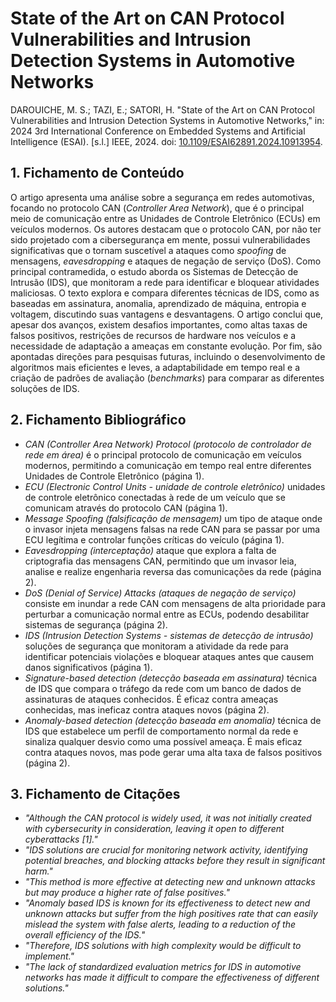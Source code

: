 # State of the Art on CAN Protocol Vulnerabilities and Intrusion Detection Systems in Automotive Networks

DAROUICHE, M. S.; TAZI, E.; SATORI, H. "State of the Art on CAN Protocol Vulnerabilities and Intrusion Detection Systems in Automotive Networks," in: 2024 3rd International Conference on Embedded Systems and Artificial Intelligence (ESAI). [s.l.] IEEE, 2024. doi: [10.1109/ESAI62891.2024.10913954](https://doi.org/10.1109/ESAI62891.2024.10913954).

## 1. Fichamento de Conteúdo 

O artigo apresenta uma análise sobre a segurança em redes automotivas, focando no protocolo CAN (_Controller Area Network_), que é o principal meio de comunicação entre as Unidades de Controle Eletrônico (ECUs) em veículos modernos. Os autores destacam que o protocolo CAN, por não ter sido projetado com a cibersegurança em mente, possui vulnerabilidades significativas que o tornam suscetível a ataques como _spoofing_ de mensagens, _eavesdropping_ e ataques de negação de serviço (DoS). Como principal contramedida, o estudo aborda os Sistemas de Detecção de Intrusão (IDS), que monitoram a rede para identificar e bloquear atividades maliciosas. O texto explora e compara diferentes técnicas de IDS, como as baseadas em assinatura, anomalia, aprendizado de máquina, entropia e voltagem, discutindo suas vantagens e desvantagens. O artigo conclui que, apesar dos avanços, existem desafios importantes, como altas taxas de falsos positivos, restrições de recursos de hardware nos veículos e a necessidade de adaptação a ameaças em constante evolução. Por fim, são apontadas direções para pesquisas futuras, incluindo o desenvolvimento de algoritmos mais eficientes e leves, a adaptabilidade em tempo real e a criação de padrões de avaliação (_benchmarks_) para comparar as diferentes soluções de IDS.

## 2. Fichamento Bibliográfico

* _CAN (Controller Area Network) Protocol (protocolo de controlador de rede em área)_ é o principal protocolo de comunicação em veículos modernos, permitindo a comunicação em tempo real entre diferentes Unidades de Controle Eletrônico (página 1).
* _ECU (Electronic Control Units - unidade de controle eletrônico)_ unidades de controle eletrônico conectadas à rede de um veículo que se comunicam através do protocolo CAN (página 1).
* _Message Spoofing (falsificação de mensagem)_ um tipo de ataque onde o invasor injeta mensagens falsas na rede CAN para se passar por uma ECU legítima e controlar funções críticas do veículo (página 1).
* _Eavesdropping (interceptação)_ ataque que explora a falta de criptografia das mensagens CAN, permitindo que um invasor leia, analise e realize engenharia reversa das comunicações da rede (página 2).
* _DoS (Denial of Service) Attacks (ataques de negação de serviço)_ consiste em inundar a rede CAN com mensagens de alta prioridade para perturbar a comunicação normal entre as ECUs, podendo desabilitar sistemas de segurança (página 2).
* _IDS (Intrusion Detection Systems - sistemas de detecção de intrusão)_ soluções de segurança que monitoram a atividade da rede para identificar potenciais violações e bloquear ataques antes que causem danos significativos (página 1).
* _Signature-based detection (detecção baseada em assinatura)_ técnica de IDS que compara o tráfego da rede com um banco de dados de assinaturas de ataques conhecidos. É eficaz contra ameaças conhecidas, mas ineficaz contra ataques novos (página 2).
* _Anomaly-based detection (detecção baseada em anomalia)_ técnica de IDS que estabelece um perfil de comportamento normal da rede e sinaliza qualquer desvio como uma possível ameaça. É mais eficaz contra ataques novos, mas pode gerar uma alta taxa de falsos positivos (página 2).

## 3. Fichamento de Citações

* _"Although the CAN protocol is widely used, it was not initially created with cybersecurity in consideration, leaving it open to different cyberattacks [1]."_
* _"IDS solutions are crucial for monitoring network activity, identifying potential breaches, and blocking attacks before they result in significant harm."_
* _"This method is more effective at detecting new and unknown attacks but may produce a higher rate of false positives."_
* _"Anomaly based IDS is known for its effectiveness to detect new and unknown attacks but suffer from the high positives rate that can easily mislead the system with false alerts, leading to a reduction of the overall efficiency of the IDS."_
* _"Therefore, IDS solutions with high complexity would be difficult to implement."_
* _"The lack of standardized evaluation metrics for IDS in automotive networks has made it difficult to compare the effectiveness of different solutions."_